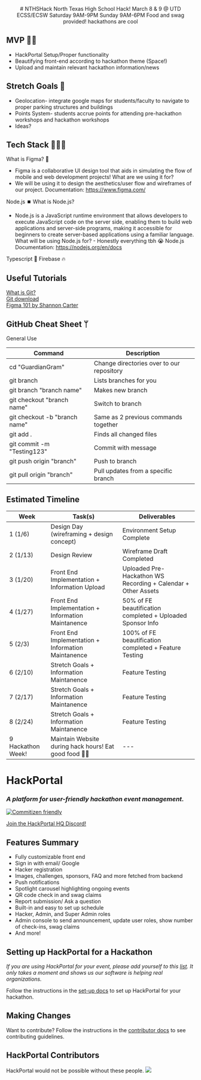 <div align="center">
# NTHSHack
North Texas High School Hack! March 8 & 9 @ UTD ECSS/ECSW Saturday 9AM-9PM Sunday 9AM-6PM Food and swag provided!
hackathons are cool
</div>

## MVP 💪🏾
- HackPortal Setup/Proper functionality
- Beautifying front-end according to hackathon theme (Space!)
- Upload and maintain relevant hackathon information/news

## Stretch Goals 💖
- Geolocation- integrate google maps for students/faculty to navigate to proper parking structures and buildings
- Points System- students accrue points for attending pre-hackathon workshops and hackathon workshops
- Ideas?

## Tech Stack 👩🏾‍💻
What is Figma? 🎨
- Figma is a collaborative UI design tool that aids in simulating the flow of mobile and web development projects!
What are we using it for?
- We will be using it to design the aesthetics/user flow and wireframes of our project.
Documentation: https://www.figma.com/

Node.js ⏹️
What is Node.js?
- Node.js is a JavaScript runtime environment that allows developers to execute JavaScript code on the server side, enabling them to build web applications and server-side programs, making it accessible for beginners to create server-based applications using a familiar language.
What will be using Node.js for? - Honestly everything tbh 😭
Node.js Documentation: https://nodejs.org/en/docs

Typescript 🎹 Firebase 🔥


## Useful Tutorials
[What is Git?](https://www.youtube.com/watch?v=2ReR1YJrNOM)\
[Git download](https://git-scm.com/)\
[Figma 101 by Shannon Carter](https://docs.google.com/presentation/d/1y7DccFYuEkj7Gxrk_ltuxhV9CLaQYzbXExcMCweqtPY/edit?usp=sharing)

## GitHub Cheat Sheet ᛘ
General Use

| Command | Description |
| ------ | ------ |
| cd "GuardianGram" | Change directories over to our repository |
| git branch | Lists branches for you |
| git branch "branch name" | Makes new branch |
| git checkout "branch name" | Switch to branch |
| git checkout -b "branch name" | Same as 2 previous commands together |
| git add . | Finds all changed files |
| git commit -m "Testing123" | Commit with message |
| git push origin "branch" | Push to branch |
| git pull origin "branch" | Pull updates from a specific branch |

## Estimated Timeline
|   Week   |          Task(s)          |          Deliverables         |
| -------- | ------------------------- | ----------------------------- |
| 1 (1/6)       | Design Day (wireframing + design concept)          | Environment Setup Complete |
| 2 (1/13)       | Design Review | Wireframe Draft Completed |
| 3 (1/20)      | Front End Implementation + Information Upload | Uploaded Pre-Hackathon WS Recording + Calendar + Other Assets |
| 4 (1/27)       | Front End Implementation + Information Maintanence | 50% of FE beautification completed + Uploaded Sponsor Info |
| 5 (2/3)       | Front End Implementation + Information Maintanence | 100% of FE beautification completed + Feature Testing |
| 6 (2/10)      | Stretch Goals + Information Maintanence | Feature Testing |
| 7 (2/17)       | Stretch Goals + Information Maintanence | Feature Testing |
| 8 (2/24)      | Stretch Goals + Information Maintanence | Feature Testing |
| 9 Hackathon Week!       | Maintain Website during hack hours! Eat good food 👍🏾 | --- |


# HackPortal
### _A platform for user-friendly hackathon event management._  
[![Commitizen friendly](https://img.shields.io/badge/commitizen-friendly-brightgreen.svg)](http://commitizen.github.io/cz-cli/)

[Join the HackPortal HQ Discord!](https://discord.gg/GueKFPdN64)
## Features Summary
- Fully customizable front end  
- Sign in with email/ Google  
- Hacker registration   
- Images, challenges, sponsors, FAQ and more fetched from backend  
- Push notifications  
- Spotlight carousel highlighting ongoing events  
- QR code check in and swag claims  
- Report submission/ Ask a question  
- Built-in and easy to set up schedule  
- Hacker, Admin, and Super Admin roles  
- Admin console to send announcement, update user roles, show number of check-ins, swag claims
- And more!


## Setting up HackPortal for a Hackathon

_If you are using HackPortal for your event, please add yourself to this [list](https://github.com/acmutd/hackportal/wiki/HackPortal-Users). It only takes a moment and shows us our software is helping real organizations._ 

Follow the instructions in the [set-up docs](./docs/set-up.md) to set up HackPortal for your hackathon.

## Making Changes
Want to contribute? Follow the instructions in the [contributor docs](./docs/contributors.md) to see contributing guidelines.


## HackPortal Contributors
HackPortal would not be possible without these people. 
<a href="https://github.com/acmutd/hackportal/graphs/contributors">
  <img src="https://contrib.rocks/image?repo=acmutd/hackportal" />
</a>
